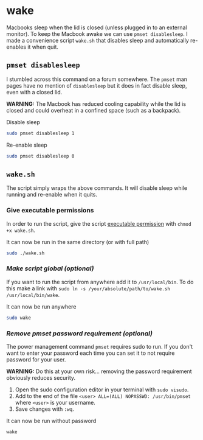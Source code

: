 # wake
Macbooks sleep when the lid is closed (unless plugged in to an external monitor). To keep the Macbook awake we can use `pmset disablesleep`. I made a convenience script `wake.sh` that disables sleep and automatically re-enables it when quit.



## `pmset disablesleep`
I stumbled across this command on a forum somewhere. The `pmset` man pages have no mention of `disablesleep` but it does in fact disable sleep, even with a closed lid.

**WARNING:** The Macbook has reduced cooling capability while the lid is closed and could overheat in a confined space (such as a backpack).

Disable sleep
```bash
sudo pmset disablesleep 1
```

Re-enable sleep
```bash
sudo pmset disablesleep 0
```



## `wake.sh`

The script simply wraps the above commands. It will disable sleep while running and re-enable when it quits.

### Give executable permissions

In order to run the script, give the script [executable permission](https://support.apple.com/guide/terminal/make-a-file-executable-apdd100908f-06b3-4e63-8a87-32e71241bab4/2.10/mac/10.15) with `chmod +x wake.sh`.

It can now be run in the same directory (or with full path)
```bash
sudo ./wake.sh
```

### *Make script global (optional)*

If you want to run the script from anywhere add it to `/usr/local/bin`. To do this make a link with `sudo ln -s /your/absolute/path/to/wake.sh /usr/local/bin/wake`.

It can now be run anywhere
```bash
sudo wake
```

### *Remove pmset password requirement (optional)*

The power management command `pmset` requires sudo to run. If you don't want to enter your password each time you can set it to not require password for your user.

**WARNING:** Do this at your own risk... removing the password requirement obviously reduces security.

1. Open the sudo configuration editor in your terminal with `sudo visudo`.
1. Add to the end of the file `<user> ALL=(ALL) NOPASSWD: /usr/bin/pmset` where `<user>` is your username.
1. Save changes with `:wq`.

It can now be run without password
```bash
wake
```

